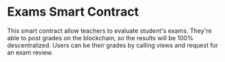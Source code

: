 # Exams Smart Contract
This smart contract allow teachers to evaluate student's exams. They're able to post grades on the blockchain, so the results will be 100% descentralized. 
Users can be their grades by calling views and request for an exam review.